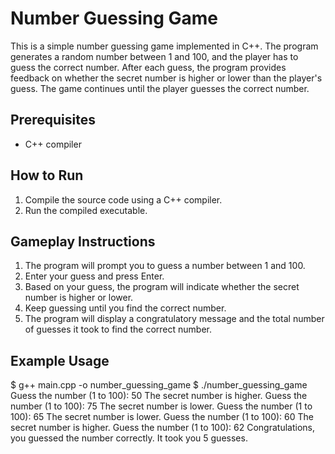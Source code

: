 # Number Guessing Game

This is a simple number guessing game implemented in C++. The program generates a random number between 1 and 100, and the player has to guess the correct number. After each guess, the program provides feedback on whether the secret number is higher or lower than the player's guess. The game continues until the player guesses the correct number.

## Prerequisites

- C++ compiler

## How to Run

1. Compile the source code using a C++ compiler.
2. Run the compiled executable.

## Gameplay Instructions

1. The program will prompt you to guess a number between 1 and 100.
2. Enter your guess and press Enter.
3. Based on your guess, the program will indicate whether the secret number is higher or lower.
4. Keep guessing until you find the correct number.
5. The program will display a congratulatory message and the total number of guesses it took to find the correct number.

## Example Usage

$ g++ main.cpp -o number_guessing_game
$ ./number_guessing_game
Guess the number (1 to 100): 50
The secret number is higher.
Guess the number (1 to 100): 75
The secret number is lower.
Guess the number (1 to 100): 65
The secret number is lower.
Guess the number (1 to 100): 60
The secret number is higher.
Guess the number (1 to 100): 62
Congratulations, you guessed the number correctly.
It took you 5 guesses.
